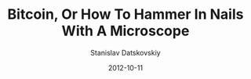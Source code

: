 ---
layout: writing
title: Bitcoin, Or How To Hammer In Nails With A Microscope
date: 2012-10-11
categories: ['Investing']
author: ['Stanislav Datskovskiy']
excerpt: “The enlightened, disciplined mind is the holiest of holies, a wonder among wonders. Upon the Earth – a grain of sand in the Universe, man is on the order of one-billionth of the smallest magnitude… And yet this particle in your mind’s eye, that lives but for sixty or so trips of the Earth around the Sun, possesses a mind capable of embracing the whole Universe… To comprehend this, we must switch to the language of higher mathematics… And so, what would you say if someone were to take from your laboratory a precious microscope and start pounding in nails with it?..
external_url: http://www.loper-os.org/?p=939
---
